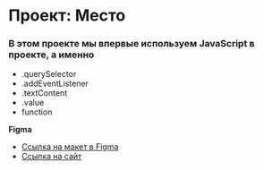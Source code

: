# Проект: Место

### В этом проекте мы впервые используем JavaScript в проекте, а именно

* .querySelector
* .addEventListener
* .textContent
* .value 
* function

**Figma**

* [Ссылка на макет в Figma](https://www.figma.com/file/2cn9N9jSkmxD84oJik7xL7/JavaScript.-Sprint-4?node-id=0%3A1)
* [Ссылка на сайт](https://ogsmit.github.io/mesto/)

